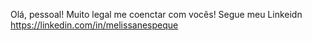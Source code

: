 Olá, pessoal!
Muito legal me coenctar com vocês!
Segue meu Linkeidn https://linkedin.com/in/melissanespeque